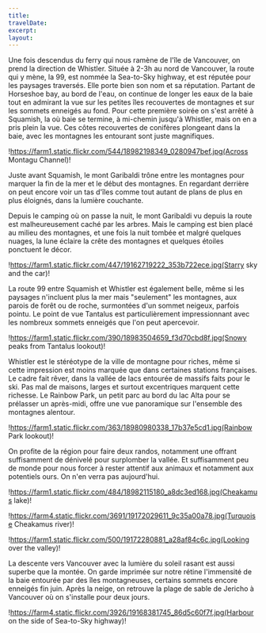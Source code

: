 ```yaml
---
title: 
travelDate: 
excerpt: 
layout: 
---
```

Une fois descendus du ferry qui nous ramène de l'île de Vancouver, on prend la direction de Whistler. Située à 2-3h au nord de Vancouver, la route qui y mène, la 99, est nommée la Sea-to-Sky highway, et est réputée pour les paysages traversés. Elle porte bien son nom et sa réputation. Partant de Horseshoe bay, au bord de l'eau, on continue de longer les eaux de la baie tout en admirant la vue sur les petites îles recouvertes de montagnes et sur les sommets enneigés au fond. Pour cette première soirée on s'est arrêté à Squamish, la où baie se termine, à mi-chemin jusqu'à Whistler, mais on en a pris plein la vue. Ces côtes recouvertes de conifères plongeant dans la baie, avec les montagnes les entourant sont juste magnifiques.

!https://farm1.static.flickr.com/544/18982198349_0280947bef.jpg(Across Montagu Channel)!

Juste avant Squamish, le mont Garibaldi trône entre les montagnes pour marquer la fin de la mer et le début des montagnes. En regardant derrière on peut encore voir un tas d'îles comme tout autant de plans de plus en plus éloignés, dans la lumière couchante.

Depuis le camping où on passe la nuit, le mont Garibaldi vu depuis la route est malheureusement caché par les arbres. Mais le camping est bien placé au milieu des montagnes, et une fois la nuit tombée et malgré quelques nuages, la lune éclaire la crête des montagnes et quelques étoiles ponctuent le décor.

!https://farm1.static.flickr.com/447/19162719222_353b722ece.jpg(Starry sky and the car)!

La route 99 entre Squamish et Whistler est également belle, même si les paysages n'incluent plus la mer mais "seulement" les montagnes, aux parois de forêt ou de roche, surmontées d'un sommet neigeux, parfois pointu. Le point de vue Tantalus est particulièrement impressionnant avec les nombreux sommets enneigés que l'on peut apercevoir. 

!https://farm1.static.flickr.com/390/18983504659_f3d70cbd8f.jpg(Snowy peaks from Tantalus lookout)!

Whistler est le stéréotype de la ville de montagne pour riches, même si cette impression est moins marquée que dans certaines stations françaises. Le cadre fait rêver, dans la vallée de lacs entourée de massifs faits pour le ski. Pas mal de maisons, larges et surtout excentriques marquent cette richesse. 
Le Rainbow Park, un petit parc au bord du lac Alta pour se prélasser un après-midi, offre une vue panoramique sur l'ensemble des montagnes alentour.

!https://farm1.static.flickr.com/363/18980980338_17b37e5cd1.jpg(Rainbow Park lookout)!

On profite de la région pour faire deux randos, notamment une offrant suffisamment de dénivelé pour surplomber la vallée. Et suffisamment peu de monde pour nous forcer à rester attentif aux animaux et notamment aux potentiels ours. On n'en verra pas aujourd'hui.

!https://farm1.static.flickr.com/484/18982115180_a8dc3ed168.jpg(Cheakamus lake)!

!https://farm4.static.flickr.com/3691/19172029611_9c35a00a78.jpg(Turquoise Cheakamus river)!

!https://farm1.static.flickr.com/500/19172280881_a28af84c6c.jpg(Looking over the valley)!

La descente vers Vancouver avec la lumière du soleil rasant est aussi superbe que la montée. On garde imprimée sur notre rétine l'immensité de la baie entourée par des îles montagneuses, certains sommets encore enneigés fin juin. Après la neige, on retrouve la plage de sable de Jericho à Vancouver où on s'installe pour deux jours. 

!https://farm4.static.flickr.com/3926/19168381745_86d5c60f7f.jpg(Harbour on the side of Sea-to-Sky highway)!